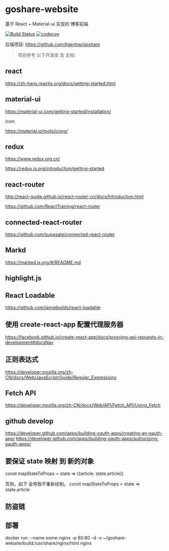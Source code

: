 # goshare-website

基于 React + Material-ui 实现的 博客前端 

[![Build Status](https://travis-ci.org/ligenhw/goshare-website.svg?branch=master)](https://travis-ci.org/ligenhw/goshare-website)
[![codecov](https://codecov.io/gh/ligenhw/goshare-website/branch/master/graph/badge.svg)](https://codecov.io/gh/ligenhw/goshare-website)

后端项目: https://github.com/ligenhw/goshare

> 项目参考 以下开源库 及 文档:

## react

https://zh-hans.reactjs.org/docs/getting-started.html

## material-ui
 
https://material-ui.com/getting-started/installation/

icon:

https://material.io/tools/icons/

## redux

https://www.redux.org.cn/

https://redux.js.org/introduction/getting-started

## react-router

http://react-guide.github.io/react-router-cn/docs/Introduction.html

https://github.com/ReactTraining/react-router

## connected-react-router

https://github.com/supasate/connected-react-router


## Markd

https://marked.js.org/#/README.md

## highlight.js

## React Loadable

https://github.com/jamiebuilds/react-loadable


## 使用 create-react-app 配置代理服务器

https://facebook.github.io/create-react-app/docs/proxying-api-requests-in-development#docsNav

## 正则表达式

https://developer.mozilla.org/zh-CN/docs/Web/JavaScript/Guide/Regular_Expressions

## Fetch API

https://developer.mozilla.org/zh-CN/docs/Web/API/Fetch_API/Using_Fetch

## github develop

https://developer.github.com/apps/building-oauth-apps/creating-an-oauth-app/
https://developer.github.com/apps/building-oauth-apps/authorizing-oauth-apps/

## 要保证 state 映射 到 新的对象

const mapStateToProps = state => ({article: state.article})

否则，如下 会导致不重新绘制。 
const mapStateToProps = state => state.article

## 防盗链

<meta name="referrer" content="never">

## 部署

docker run --name some-nginx -p 80:80 -d -v  ~/goshare-website/build:/usr/share/nginx/html nginx

